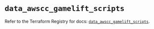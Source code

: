 # `data_awscc_gamelift_scripts`

Refer to the Terraform Registry for docs: [`data_awscc_gamelift_scripts`](https://registry.terraform.io/providers/hashicorp/awscc/0.70.0/docs/data-sources/gamelift_scripts).

